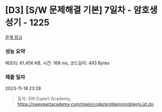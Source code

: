 # [D3] [S/W 문제해결 기본] 7일차 - 암호생성기 - 1225 

[문제 링크](https://swexpertacademy.com/main/code/problem/problemDetail.do?contestProbId=AV14uWl6AF0CFAYD) 

### 성능 요약

메모리: 61,456 KB, 시간: 168 ms, 코드길이: 493 Bytes

### 제출 일자

2023-11-18 23:28



> 출처: SW Expert Academy, https://swexpertacademy.com/main/code/problem/problemList.do